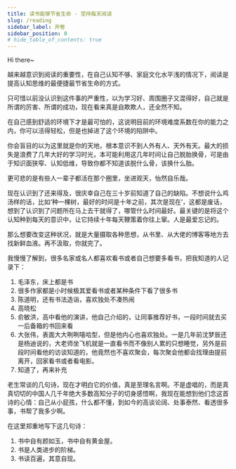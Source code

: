 ```yaml
---
title: 读书能够节省生命 - 坚持每天阅读
slug: /reading
sidebar_label: 开卷
sidebar_position: 0
# hide_table_of_contents: true
---
```


Hi there~

越来越意识到阅读的重要性，在自己认知不够、家庭文化水平浅的情况下，阅读是提高认知思维的最便捷最节省生命的方式。

只可惜以前没认识到这件事的严重性，以为学习好、周围圈子又混得好，自己就是所谓的厉害、所谓的成功，现在看来真是自欺欺人，还全然不知。

在自己感到舒适的环境下才是最可怕的，这说明目前的环境难度系数在你的能力之内，你可以活得轻松，但是也掉进了这个环境的陷阱中。

你会盲目的以为这里就是你的天地，根本意识不到人外有人、天外有天。最大的损失是浪费了几年大好的学习时光，本可能利用这几年时间让自己脱胎换骨，可是由于知识面狭窄、认知低维，导致你都不知道该脱什么骨，该换什么胎。

更可悲的是有些人一辈子都活在那个圈里，坐进观天，怡然自乐哉。

现在认识到了还来得及，很庆幸自己在三十岁前知道了自己的缺陷。不想说什么鸡汤样的话，比如‘种一棵树，最好的时间是十年之前，其次是现在’，这都是废话，想到了认识到了问题所在马上去干就得了，哪管什么时间最好。最关键的是将这个认知种到每天的意识中，让它持续十年每天鞭策着你往上窜。人是最爱忘记的。

那么想要改变这种状况，就是大量摄取各种思想，从书里、从大佬的博客等地方去找新鲜血液。再不汲取，你就完了。

我慢慢了解到，很多名家或名人都喜欢看书或者自己想要多看书，把我知道的人记录下：

1. 毛泽东，床上都是书
2. 很多作家都是小时候极其爱看书或者某种条件下看了很多书
3. 陈道明，还有书法造诣，喜欢独处不凑热闹
4. 高晓松
5. 俞敏洪，高中看他的演讲，他自己介绍的，让同事推荐好书，一段时间就去买一后备箱的书回来看
6. 大张伟，表面大大咧咧嘻哈型，但是他内心也喜欢独处。一是几年前沈梦辰还是杨迪说的，大老师坐飞机就是一直看书而不像别人累的只想睡觉，另外是前段时间看他的访谈知道的，他竟然也不喜欢聚会，每次聚会他都会找理由提前离开，回家看书或者看电影。
7. 知道了，再来补充

老生常谈的几句诗，现在才明白它的价值，真是至理名言啊。不是虚唱的，而是真真切切的中国人几千年绝大多数高知分子的切身感悟啊，我现在能想到他们念这首诗的心情：自己从小屁孩，什么都不懂，到如今的高谈论阔、处事泰然、看透很多事，书帮了我多少啊。

在这里郑重地写下这几句诗：

1. 书中自有颜如玉，书中自有黄金屋。
2. 书是人类进步的阶梯。
3. 书读百遍，其意自现。
